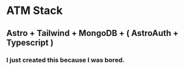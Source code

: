 # ATM Stack

## Astro + Tailwind + MongoDB + ( AstroAuth + Typescript )

### I just created this because I was bored.